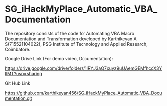 # SG_iHackMyPlace_Automatic_VBA_Documentation
The repository consists of the code for Automating VBA Macro Documentation and Transformation developed by Karthikeyan A S(715521104022), PSG Institute of Technology and Applied Research, Coimbatore.


Google Drive Link (For demo video, Documentation):

https://drive.google.com/drive/folders/1lRYJ3aQ7xuyz9uUAemGEMfhccX3YIlMT?usp=sharing

Git Hub Link


https://github.com/karthikeyan456/SG_iHackMyPlace_Automatic_VBA_Documentation.git
